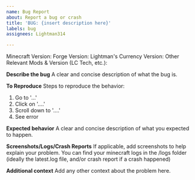 ```yaml
---
name: Bug Report
about: Report a bug or crash
title: 'BUG: {insert description here}'
labels: bug
assignees: Lightman314

---
```


Minecraft Version: 
Forge Version: 
Lightman's Currency Version: 
Other Relevant Mods & Version (LC Tech, etc.): 

**Describe the bug**
A clear and concise description of what the bug is.

**To Reproduce**
Steps to reproduce the behavior:
1. Go to '...'
2. Click on '....'
3. Scroll down to '....'
4. See error

**Expected behavior**
A clear and concise description of what you expected to happen.

**Screenshots/Logs/Crash Reports**
If applicable, add screenshots to help explain your problem.
You can find your minecraft logs in the /logs folder (ideally the latest.log file, and/or crash report if a crash happened)

**Additional context**
Add any other context about the problem here.
